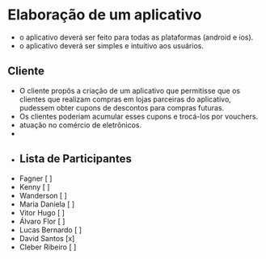 # Elaboração de um aplicativo

- o aplicativo deverá ser feito para todas as plataformas (android e ios).
- o aplicativo deverá ser simples e intuitivo aos usuários.

## Cliente

- O cliente propôs a criação de um aplicativo que permitisse que os clientes que realizam compras em lojas parceiras do aplicativo, pudessem obter cupons de descontos para compras futuras.
- Os clientes poderiam acumular esses cupons e trocá-los por vouchers.
- atuação no comércio de eletrônicos.
- 
- ## Lista de Participantes
- Fagner                  [ ]
- Kenny                   [ ]
- Wanderson               [ ]
- Maria Daniela           [ ]
- Vitor Hugo              [ ]
- Álvaro Flor             [ ]
- Lucas Bernardo          [ ]
- David Santos            [x]
- Cleber Ribeiro          [ ]

